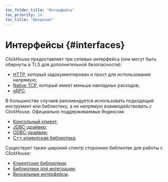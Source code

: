```yaml
---
toc_folder_title: "Интерфейсы"
toc_priority: 14
toc_title: "Введение"
---
```


# Интерфейсы {#interfaces}

ClickHouse предоставляет три сетевых интерфейса (они могут быть обернуты в TLS для дополнительной безопасности):

-   [HTTP](http.md), который задокументирован и прост для использования напрямую;
-   [Native TCP](tcp.md), который имеет меньше накладных расходов;
-   [gRPC](grpc.md).

В большинстве случаев рекомендуется использовать подходящий инструмент или библиотеку, а не напрямую взаимодействовать с ClickHouse. Официально поддерживаемые Яндексом:

-   [Консольный клиент](cli.md);
-   [JDBC-драйвер](jdbc.md);
-   [ODBC-драйвер](odbc.md);
-   [C++ клиентская библиотека](cpp.md).

Существует также широкий спектр сторонних библиотек для работы с ClickHouse:

-   [Клиентские библиотеки](third-party/client-libraries.md);
-   [Библиотеки для интеграции](third-party/integrations.md);
-   [Визуальные интерфейсы](third-party/gui.md).

